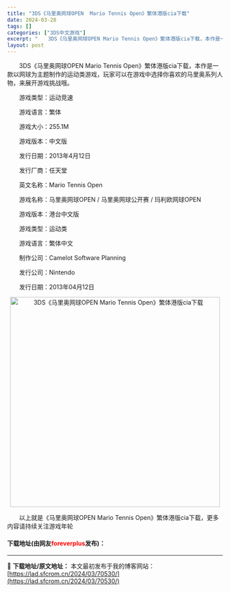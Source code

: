 ```yaml
---
title: "3DS《马里奥网球OPEN  Mario Tennis Open》繁体港版cia下载"
date: 2024-03-28
tags: []
categories: ["3DS中文游戏"]
excerpt: "　　3DS《马里奥网球OPEN Mario Tennis Open》繁体港版cia下载，本作是一款以网球为主题制作的运动类游戏，玩家可以在游戏中选择你喜欢的马里奥系列人物，来展开游戏挑战哦。 　　游戏类型：运动竞速 　　游戏语言：繁体 　　游戏大小：255.1M 　　游戏版本：中文版 　　发行日期：&hellip;"
layout: post
---
```


 <p>　　3DS《马里奥网球OPEN Mario Tennis Open》繁体港版cia下载，本作是一款以网球为主题制作的运动类游戏，玩家可以在游戏中选择你喜欢的马里奥系列人物，来展开游戏挑战哦。</p> <p>　　游戏类型：运动竞速</p> <p>　　游戏语言：繁体</p> <p>　　游戏大小：255.1M</p> <p>　　游戏版本：中文版</p> <p>　　发行日期：2013年4月12日</p> <p>　　发行厂商：任天堂</p> <p>　　英文名称：Mario Tennis Open</p> <p>　　游戏名称：马里奥网球OPEN / 马里奥网球公开赛 / 玛利欧网球OPEN</p> <p>　　游戏版本：港台中文版</p> <p>　　游戏类型：运动类</p> <p>　　游戏语言：繁体中文</p> <p>　　制作公司：Camelot Software Planning</p> <p>　　发行公司：Nintendo</p> <p>　　发行日期：2013年04月12日</p> <p align="center"><img align="" border="0" src="https://lad.sfcrom.cn/wp-content/uploads/2024/03/20240328_66054a4786963.jpg" width="490" alt="3DS《马里奥网球OPEN  Mario Tennis Open》繁体港版cia下载" /></p> <p>　　以上就是《马里奥网球OPEN Mario Tennis Open》繁体港版cia下载，更多内容请持续关注游戏年轮</p> <p><h4>下载地址(由网友<font color="red">foreverplus</font>发布)：</h4></p> 

---
📖 **下载地址/原文地址：** 本文最初发布于我的博客网站：[https://lad.sfcrom.cn/2024/03/70530/](https://lad.sfcrom.cn/2024/03/70530/)
